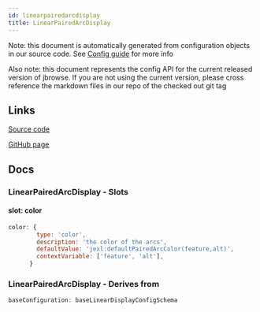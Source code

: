 ```yaml
---
id: linearpairedarcdisplay
title: LinearPairedArcDisplay
---
```


Note: this document is automatically generated from configuration objects in our
source code. See [Config guide](/docs/config_guide) for more info

Also note: this document represents the config API for the current released
version of jbrowse. If you are not using the current version, please cross
reference the markdown files in our repo of the checked out git tag

## Links

[Source code](https://github.com/GMOD/jbrowse-components/blob/main/plugins/arc/src/LinearPairedArcDisplay/configSchema.ts)

[GitHub page](https://github.com/GMOD/jbrowse-components/tree/main/website/docs/config/LinearPairedArcDisplay.md)

## Docs

### LinearPairedArcDisplay - Slots

#### slot: color

```js
color: {
        type: 'color',
        description: 'the color of the arcs',
        defaultValue: 'jexl:defaultPairedArcColor(feature,alt)',
        contextVariable: ['feature', 'alt'],
      }
```

### LinearPairedArcDisplay - Derives from

```js
baseConfiguration: baseLinearDisplayConfigSchema
```
